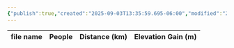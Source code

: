 ```yaml
---
{"publish":true,"created":"2025-09-03T13:35:59.695-06:00","modified":"2025-09-03T14:57:38.061-06:00","published":"2025-09-03T14:57:38.061-06:00","tags":["route"],"cssclasses":"","elevation":null,"region":"Kananaskis Lakes","location":"50.6033743, -115.2233059","DWYT":null,"Kane":"Difficult","completed":false}
---
```



| file name | People | Distance (km) | Elevation Gain (m) |
| --------- | ------ | ------------- | ------------------ |